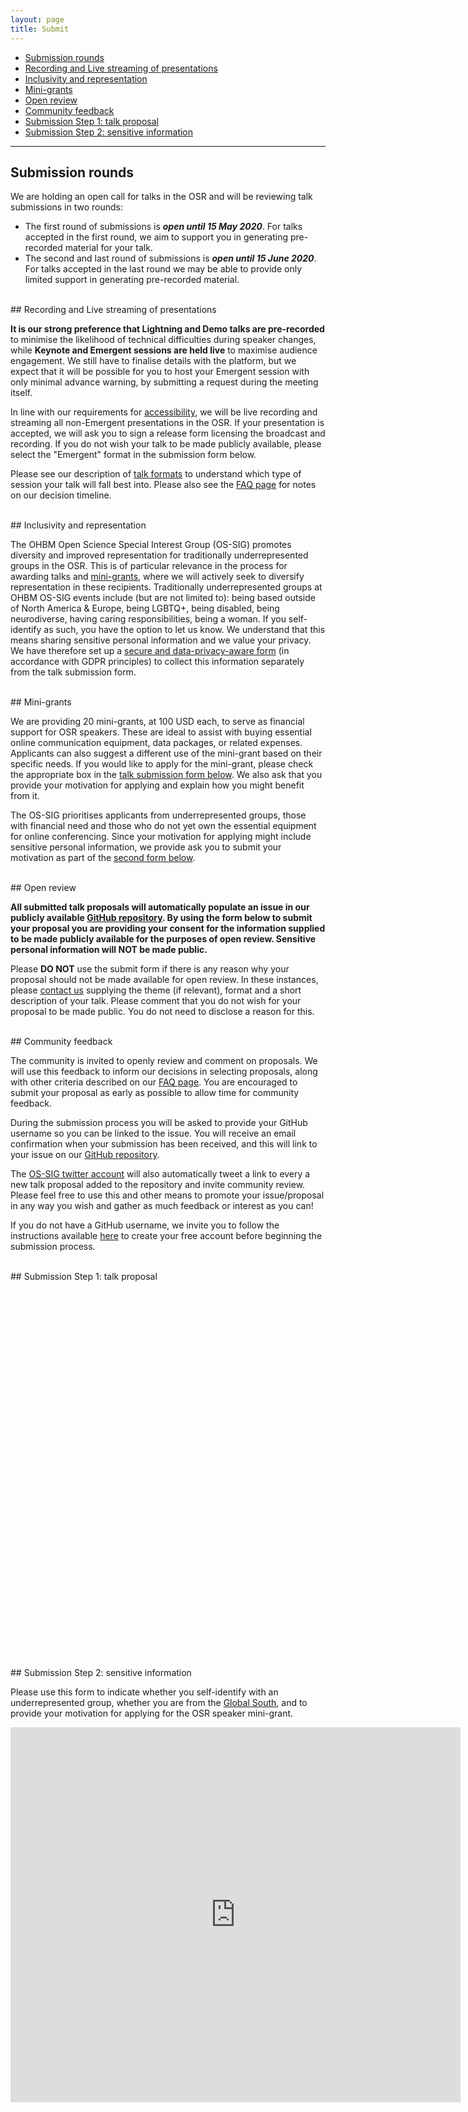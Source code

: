 ```yaml
---
layout: page
title: Submit
---
```


- [Submission rounds](#rounds)
- [Recording and Live streaming of presentations](#recording)
- [Inclusivity and representation](#inclusivity)
- [Mini-grants](#minigrants)
- [Open review](#review)
- [Community feedback](#feedback)
- [Submission Step 1: talk proposal](#tripetto)
- [Submission Step 2: sensitive information](#framasoft)

---

<div id="rounds"></div>

## Submission rounds

We are holding an open call for talks in the OSR and will be reviewing talk submissions in two rounds:

- The first round of submissions is ***open until 15 May 2020***. For talks accepted in the first round, we aim to support you in generating pre-recorded material for your talk.
- The second and last round of submissions is ***open until 15 June 2020***. For talks accepted in the last round we may be able to provide only limited support in generating pre-recorded material.

<div id="recording"></div>
<br>
## Recording and Live streaming of presentations

**It is our strong preference that Lightning and Demo talks are pre-recorded** to minimise the likelihood of technical difficulties during speaker changes,
while **Keynote and Emergent sessions are held live** to maximise audience engagement.
We still have to finalise details with the platform, but we expect that it will be possible for you to host your Emergent session with only minimal advance warning, by submitting a request during the meeting itself.

In line with our requirements for [accessibility](https://ohbm.github.io/osr2020/access/),
we will be live recording and streaming all non-Emergent presentations in the OSR.
If your presentation is accepted, we will ask you to sign a release form licensing the broadcast and recording.
If you do not wish your talk to be made publicly available, please select the "Emergent" format in the submission form below.

Please see our description of [talk formats](https://ohbm.github.io/osr2020/formats/) to understand which type of session your talk will fall best into.
Please also see the [FAQ page](https://ohbm.github.io/osr2020/faq/) for notes on our decision timeline.


<div id="inclusivity"></div>
<br>
## Inclusivity and representation

The OHBM Open Science Special Interest Group (OS-SIG) promotes diversity and improved representation for traditionally underrepresented groups in the OSR.
This is of particular relevance in the process for awarding talks and [mini-grants](#minigrants), where we will actively seek to diversify representation in these recipients.
Traditionally underrepresented groups at OHBM OS-SIG events include (but are not limited to): being based outside of North America & Europe, being LGBTQ+, being disabled, being neurodiverse, having caring responsibilities, being a woman.
If you self-identify as such, you have the option to let us know.
We understand that this means sharing sensitive personal information and we value your privacy.
We have therefore set up a [secure and data-privacy-aware form](#framasoft) (in accordance with GDPR principles) to collect this information separately from the talk submission form.


<div id="minigrants"></div>
<br>
## Mini-grants

We are providing 20 mini-grants, at 100 USD each, to serve as financial support for OSR speakers.
These are ideal to assist with buying essential online communication equipment, data packages, or related expenses.
Applicants can also suggest a different use of the mini-grant based on their specific needs.
If you would like to apply for the mini-grant, please check the appropriate box in the [talk submission form below](#tripetto).
We also ask that you provide your motivation for applying and explain how you might benefit from it.

The OS-SIG prioritises applicants from underrepresented groups, those with financial need and those who do not yet own the essential equipment for online conferencing.
Since your motivation for applying might include sensitive personal information, we provide ask you to submit your motivation as part of the [second form below](#framasoft).

<div id="review"></div>
<br>
## Open review

**All submitted talk proposals will automatically populate an issue in our publicly available [GitHub repository](https://github.com/ohbm/osr2020/issues).
By using the form below to submit your proposal you are providing your consent for the information supplied to be made publicly available for the purposes of open review.
Sensitive personal information will NOT be made public.**

Please **DO NOT** use the submit form if there is any reason why your proposal should not be made available for open review.
In these instances, please [contact us](https://ohbm.github.io/osr2020/contact/) supplying the theme (if relevant), format and a short description of your talk.
Please comment that you do not wish for your proposal to be made public.
You do not need to disclose a reason for this.


<div id="feedback"></div>
<br>
## Community feedback

The community is invited to openly review and comment on proposals.
We will use this feedback to inform our decisions in selecting proposals,
along with other criteria described on our [FAQ page](https://ohbm.github.io/osr2020/faq/).
You are encouraged to submit your proposal as early as possible to allow time for community feedback.

During the submission process you will be asked to provide your GitHub username so you can be linked to the issue.
You will receive an email confirmation when your submission has been received,
and this will link to your issue on our [GitHub repository](https://github.com/ohbm/osr2020/issues).

The [OS-SIG twitter account](https://twitter.com/ohbmopen) will also automatically tweet a link to every a new talk proposal added to the repository and invite community review.
Please feel free to use this and other means to promote your issue/proposal in any way you wish and gather as much feedback or interest as you can!

If you do not have a GitHub username, we invite you to follow the instructions available [here](https://github.com/join) to create your free account before beginning the submission process.

<div id="tripetto"></div>
<br>
## Submission Step 1: talk proposal

<div style="--aspect-ratio: 3/4;">
  <iframe
    id="tripetto1"
    width="720"
    height="600"
    frameborder="0"
    marginheight="0"
    marginwidth="0"
  >
  </iframe>
</div>

<script>
var tripettoElement = document.getElementById("tripetto1");
var tripettoDoc = tripettoElement.contentWindow || tripettoElement.contentDocument.document || tripettoElement.contentDocument;
tripettoDoc.document.open();
tripettoDoc.document.write(decodeURI("%3Cbody%3E%3Cscript%20src=%22https://unpkg.com/tripetto-collector%22%3E%3C/script%3E%0A%3Cscript%20src=%22https://unpkg.com/tripetto-collector-rolling%22%3E%3C/script%3E%0A%3Cscript%20src=%22https://unpkg.com/tripetto-services%22%3E%3C/script%3E%0A%3Cscript%3E%0ATripettoServices.init(%7B%20token:%20%22eyJhbGciOiJIUzI1NiIsInR5cCI6IkpXVCJ9.eyJ1c2VyIjoiMVhoNkFIMmVBU2JuV2JqeGE5dk1pT04yMnpxYnE3cjh3TnhuNlZlb01aVT0iLCJkZWZpbml0aW9uIjoiZ283UCtaaVc1QVVKWE8zRDNuRjlpbEg0RlNaZFhmK3IyMzRTM3JRUTZuUT0iLCJ0eXBlIjoiY29sbGVjdCJ9.UN6b6JZc4-W80oznWvYijXwm9HPMGhd2NSY8xVqYhVo%22%20%7D);%0A%0ATripettoCollectorRolling.run(%7B%0A%20%20%20%20element:%20document.body,%0A%20%20%20%20definition:%20TripettoServices.definition,%0A%20%20%20%20style:%20TripettoServices.style,%0A%20%20%20%20onFinish:%20TripettoServices.onFinish,%0A%20%20%20%20onAttachment:%20TripettoServices.onAttachment%0A%7D);%0A%3C/script%3E%3C/body%3E"));
tripettoDoc.document.close();
</script>


<div id="framasoft"></div>
<br>
## Submission Step 2: sensitive information

Please use this form to indicate whether you self-identify with an underrepresented group,
whether you are from the [Global South](https://en.wikipedia.org/wiki/Global_South), and to provide your motivation for applying for the OSR speaker mini-grant.

<div style="--aspect-ratio: 3/4;">
  <iframe
    src="https://framaforms.org/open-science-room-talk-application-step-2-1587630815"
    width="720"
    height="600"
    frameborder="0"
    marginheight="0"
    marginwidth="0"
  >
  </iframe>
</div>

